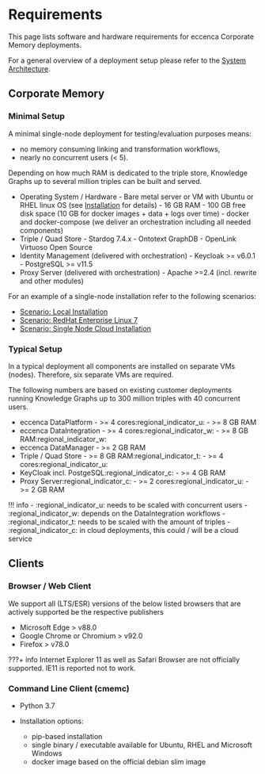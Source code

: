 # Requirements

This page lists software and hardware requirements for eccenca Corporate Memory deployments.

For a general overview of a deployment setup please refer to the [System Architecture](./../system-architecture/index.md).

## Corporate Memory

### Minimal Setup

A minimal single-node deployment for testing/evaluation purposes means:

- no memory consuming linking and transformation workflows,
- nearly no concurrent users (< 5).

Depending on how much RAM is dedicated to the triple store, Knowledge Graphs up to several million triples can be built and served.

- Operating System / Hardware
      - Bare metal server or VM with Ubuntu or RHEL linux OS (see [Installation](./../installation/index.md) for details)
      - 16 GB RAM
      - 100 GB free disk space (10 GB for docker images + data + logs over time)
      - docker and docker-compose (we deliver an orchestration including all needed components)
- Triple / Quad Store
      - Stardog 7.4.x
      - Ontotext GraphDB
      - OpenLink Virtuoso Open Source
- Identity Management (delivered with orchestration)
      - Keycloak >= v6.0.1
      - PostgreSQL >= v11.5
- Proxy Server (delivered with orchestration)
      - Apache >=2.4 (incl. rewrite and other modules)

For an example of a single-node installation refer to the following scenarios:

- [Scenario: Local Installation](../installation/scenario-local-installation/index.md)
- [Scenario: RedHat Enterprise Linux 7](../installation/scenario-redhat-enterprise-linux-7/index.md)
- [Scenario: Single Node Cloud Installation](../installation/scenario-single-node-cloud-installation/index.md)

### Typical Setup

In a typical deployment all components are installed on separate VMs (nodes). Therefore, six separate VMs are required.

The following numbers are based on existing customer deployments running Knowledge Graphs up to 300 million triples with 40 concurrent users.

- eccenca DataPlatform
      - \>= 4 cores:regional_indicator_u:
      - \>= 8 GB RAM
- eccenca DataIntegration
      - \>= 4 cores:regional_indicator_w:
      - \>= 8 GB RAM:regional_indicator_w:
- eccenca DataManager
      - \>= 2 GB RAM
- Triple / Quad Store
      - \>= 8 GB RAM:regional_indicator_t:
      - \>= 4 cores:regional_indicator_u:
- KeyCloak incl. PostgeSQL:regional_indicator_c:
      - \>= 4 GB RAM
- Proxy Server:regional_indicator_c:
      - \>= 2 cores:regional_indicator_u:
      - \>= 2 GB RAM

!!! info
    - :regional_indicator_u: needs to be scaled with concurrent users
    - :regional_indicator_w: depends on the DataIntegration workflows
    - :regional_indicator_t: needs to be scaled with the amount of triples
    - :regional_indicator_c: in cloud deployments, this could / will be a cloud service

## Clients

### Browser / Web Client

We support all (LTS/ESR) versions of the below listed browsers that are actively supported be the respective publishers

- Microsoft Edge > v88.0
- Google Chrome or Chromium > v92.0
- Firefox > v78.0

???+ info
    Internet Explorer 11 as well as Safari Browser are not officially supported. IE11 is reported not to work.

### Command Line Client (cmemc)

- Python 3.7
- Installation options:
  
  - pip-based installation
  - single binary / executable available for Ubuntu, RHEL and Microsoft Windows
  - docker image based on the official debian slim image
